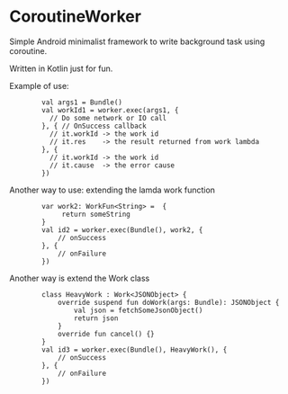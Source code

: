 # CoroutineWorker

Simple Android minimalist framework to write background task
using coroutine.

Written in Kotlin just for fun.

Example of use:

            val args1 = Bundle()
            val workId1 = worker.exec(args1, {
              // Do some network or IO call 
            }, { // OnSuccess callback
              // it.workId -> the work id
              // it.res    -> the result returned from work lambda
            }, {
              // it.workId -> the work id
              // it.cause  -> the error cause
            })


Another way to use: extending the lamda work function


            var work2: WorkFun<String> =  {
                 return someString
            }
            val id2 = worker.exec(Bundle(), work2, {
                // onSuccess
            }, {
                // onFailure
            })


Another way is extend the Work class 

            class HeavyWork : Work<JSONObject> {
                override suspend fun doWork(args: Bundle): JSONObject {
                    val json = fetchSomeJsonObject()   
                    return json
                }
                override fun cancel() {}
            }
            val id3 = worker.exec(Bundle(), HeavyWork(), {
                // onSuccess 
            }, {
                // onFailure
            })

